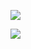![](https://www.nta.go.jp/tmp/6639ad6b-58e1-46cc-bebb-728bd563f9c3/images/f1ebae771fac9154d92e0ebc2b66a0821fb568c28c3fae1abfc97536fceb5b8a.jpg)

![](https://www.nta.go.jp/tmp/6639ad6b-58e1-46cc-bebb-728bd563f9c3/images/fe533a08c853b8ae6988c982f9b98d31435f69a0b97908fe2b97e2f0b7a6a0b3.jpg)